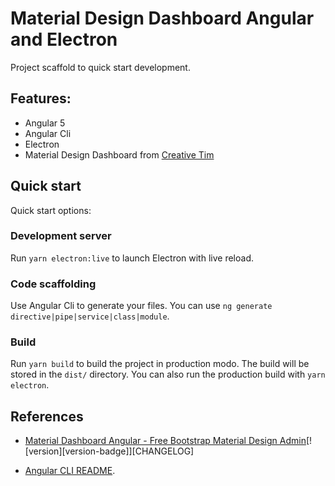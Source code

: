 
# Material Design Dashboard Angular and Electron

Project scaffold to quick start development.

## Features:

+ Angular 5
+ Angular Cli
+ Electron
+ Material Design Dashboard from [Creative Tim](https://github.com/creativetimofficial/material-dashboard-angular)


## Quick start

Quick start options:

### Development server

Run `yarn electron:live` to launch Electron with live reload.

### Code scaffolding

Use Angular Cli to generate your files. You can use `ng generate directive|pipe|service|class|module`.

### Build

Run `yarn build` to build the project in production modo. The build will be stored in the `dist/` directory. You can also run the production build with `yarn electron`.

## References

* [Material Dashboard Angular - Free Bootstrap Material Design Admin](https://www.creative-tim.com/product/material-dashboard-angular2)[![version][version-badge]][CHANGELOG]

* [Angular CLI README](https://github.com/angular/angular-cli/blob/master/README.md).
